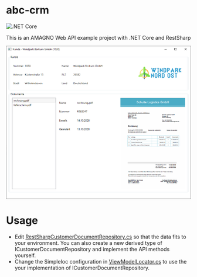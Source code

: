 # abc-crm
![.NET Core](https://github.com/gerrit-amagno/abc-crm/workflows/.NET%20Core/badge.svg)

This is an AMAGNO Web API example project with .NET Core and RestSharp

![CRM Screen](screen.png)

# Usage
* Edit [RestSharpCustomerDocumentRepository.cs](src/Abc.Crm.WindowsClient/Repository/RestSharpCustomerDocumentRepository.cs) so that the data fits to your environment. You can also create a new derived type of ICustomerDocumentRepository and implement the API methods yourself.
* Change the SimpleIoc configuration in [ViewModelLocator.cs](src/Abc.Crm.WindowsClient/Service/ViewModelLocator.cs) to use the your implementation of ICustomerDocumentRepository.
